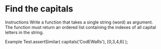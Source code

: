 # Find the capitals

Instructions
Write a function that takes a single string (word) as argument. The function must return an ordered list containing the
indexes of all capital letters in the string.

Example
Test.assertSimilar( capitals('CodEWaRs'), [0,3,4,6] );
